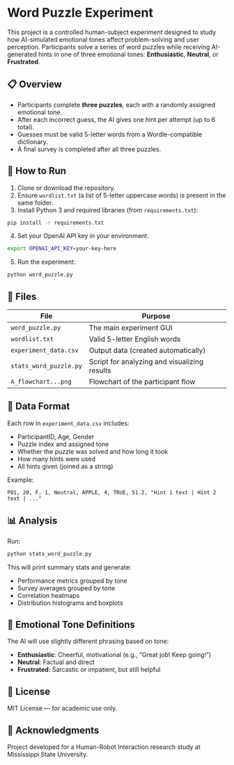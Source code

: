 # Word Puzzle Experiment

This project is a controlled human-subject experiment designed to study how AI-simulated emotional tones affect problem-solving and user perception. Participants solve a series of word puzzles while receiving AI-generated hints in one of three emotional tones: **Enthusiastic**, **Neutral**, or **Frustrated**.

## 📋 Overview

- Participants complete **three puzzles**, each with a randomly assigned emotional tone.
- After each incorrect guess, the AI gives one hint per attempt (up to 6 total).
- Guesses must be valid 5-letter words from a Wordle-compatible dictionary.
- A final survey is completed after all three puzzles.

## 🚀 How to Run

1. Clone or download the repository.
2. Ensure `wordlist.txt` (a list of 5-letter uppercase words) is present in the same folder.
3. Install Python 3 and required libraries (from `requirements.txt`):

```bash
pip install -r requirements.txt
```

4. Set your OpenAI API key in your environment:

```bash
export OPENAI_API_KEY=your-key-here
```

5. Run the experiment:

```bash
python word_puzzle.py
```

## 🧠 Files

| File | Purpose |
|------|---------|
| `word_puzzle.py` | The main experiment GUI |
| `wordlist.txt`   | Valid 5-letter English words |
| `experiment_data.csv` | Output data (created automatically) |
| `stats_word_puzzle.py` | Script for analyzing and visualizing results |
| `A_flowchart...png` | Flowchart of the participant flow |

## 🧾 Data Format

Each row in `experiment_data.csv` includes:

- ParticipantID, Age, Gender
- Puzzle index and assigned tone
- Whether the puzzle was solved and how long it took
- How many hints were used
- All hints given (joined as a string)

Example:
```
P01, 20, F, 1, Neutral, APPLE, 4, TRUE, 51.2, "Hint 1 text | Hint 2 text | ..."
```

## 📊 Analysis

Run:

```bash
python stats_word_puzzle.py
```

This will print summary stats and generate:
- Performance metrics grouped by tone
- Survey averages grouped by tone
- Correlation heatmaps
- Distribution histograms and boxplots

## 🧪 Emotional Tone Definitions

The AI will use slightly different phrasing based on tone:
- **Enthusiastic**: Cheerful, motivational (e.g., “Great job! Keep going!”)
- **Neutral**: Factual and direct
- **Frustrated**: Sarcastic or impatient, but still helpful

## 📄 License

MIT License — for academic use only.

## 🙏 Acknowledgments

Project developed for a Human-Robot Interaction research study at Mississippi State University.
